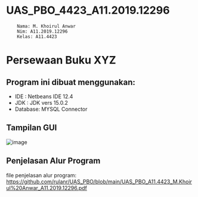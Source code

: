 # UAS_PBO_4423_A11.2019.12296
        Nama: M. Khoirul Anwar
        Nim: A11.2019.12296
        Kelas: A11.4423

# Persewaan Buku XYZ
## Program ini dibuat menggunakan:
- IDE     : Netbeans IDE 12.4
- JDK     : JDK vers 15.0.2
- Database: MYSQL Connector

## Tampilan GUI
![image](https://user-images.githubusercontent.com/75378331/125214948-e9a09180-e2e3-11eb-96bd-758ca041e02a.png)


## Penjelasan Alur Program

file penjelasan alur program: https://github.com/rulanr/UAS_PBO/blob/main/UAS_PBO_A11.4423_M.Khoirul%20Anwar_A11.2019.12296.pdf
